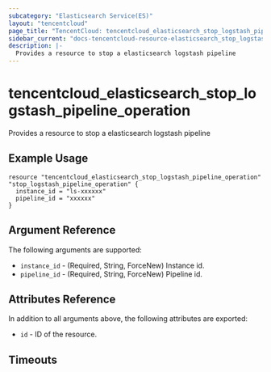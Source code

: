 ```yaml
---
subcategory: "Elasticsearch Service(ES)"
layout: "tencentcloud"
page_title: "TencentCloud: tencentcloud_elasticsearch_stop_logstash_pipeline_operation"
sidebar_current: "docs-tencentcloud-resource-elasticsearch_stop_logstash_pipeline_operation"
description: |-
  Provides a resource to stop a elasticsearch logstash pipeline
---
```


# tencentcloud_elasticsearch_stop_logstash_pipeline_operation

Provides a resource to stop a elasticsearch logstash pipeline

## Example Usage

```hcl
resource "tencentcloud_elasticsearch_stop_logstash_pipeline_operation" "stop_logstash_pipeline_operation" {
  instance_id = "ls-xxxxxx"
  pipeline_id = "xxxxxx"
}
```

## Argument Reference

The following arguments are supported:

* `instance_id` - (Required, String, ForceNew) Instance id.
* `pipeline_id` - (Required, String, ForceNew) Pipeline id.

## Attributes Reference

In addition to all arguments above, the following attributes are exported:

* `id` - ID of the resource.



## Timeouts

<no value>


